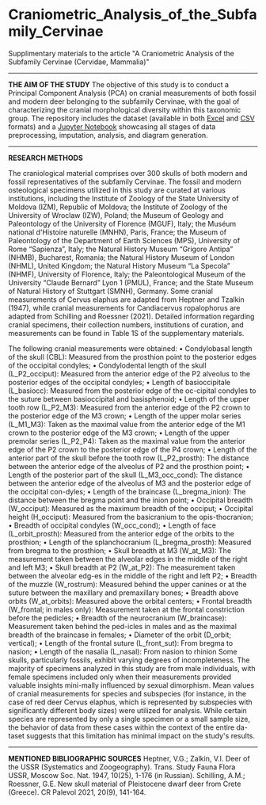 # Craniometric_Analysis_of_the_Subfamily_Cervinae
Supplimentary materials to the article "A Craniometric Analysis of the Subfamily Cervinae (Cervidae, Mammalia)"

***
**THE AIM OF THE STUDY**
The objective of this study is to conduct a Principal Component Analysis (PCA) on cranial measurements of both fossil and modern deer belonging to the subfamily Cervinae, with the goal of characterizing the cranial morphological diversity within this taxonomic group. The repository includes the dataset (available in both [Excel](https://github.com/Praemuntiacus/Craniometric_Analysis_of_the_Subfamily_Cervinae/blob/main/CERVIDAE%20CRANIAL%20MEASUREMENTS.xlsx) and [CSV](https://github.com/Praemuntiacus/Craniometric_Analysis_of_the_Subfamily_Cervinae/blob/main/CERVIDAE%20CRANIAL%20MEASUREMENTS.csv) formats) and a [Jupyter Notebook](https://github.com/Praemuntiacus/Craniometric_Analysis_of_the_Subfamily_Cervinae/blob/main/CERVIDAE_CRANIOMETRY.ipynb) showcasing all stages of data preprocessing, imputation, analysis, and diagram generation.

***
**RESEARCH METHODS**

The craniological material comprises over 300 skulls of both modern and fossil representatives of the subfamily Cervinae. The fossil and modern osteological specimens utilized in this study are curated at various institutions, including the Institute of Zoology of the State University of Moldova (IZM), Republic of Moldova; the Institute of Zoology of the University of Wroclaw (IZW), Poland; the Museum of Geology and Paleontology of the University of Florence (MGUF), Italy; the Muséum national d'Histoire naturelle (MNHN), Paris, France; the Museum of Paleontology of the Department of Earth Sciences (MPS), University of Rome “Sapienza”, Italy; the Natural History Museum “Grigore Antipa” (NHMB), Bucharest, Romania; the Natural History Museum of London (NHML), United Kingdom; the Natural History Museum “La Specola” (NHMF), University of Florence, Italy; the Paleontological Museum of the University “Claude Bernard” Lyon 1 (PMUL), France; and the State Museum of Natural History of Stuttgart (SMNH), Germany.
Some cranial measurements of Cervus elaphus are adapted from Heptner and Tzalkin (1947), while cranial measurements for Candiacervus ropalophorus are adapted from Schilling and Roessner (2021). Detailed information regarding cranial specimens, their collection numbers, institutions of curation, and measurements can be found in Table 1S of the supplementary materials.

The following cranial measurements were obtained:
•	Condylobasal length of the skull (CBL): Measured from the prosthion point to the posterior edges of the occipital condyles;
•	Condylodental length of the skull (L_P2_occiput): Measured from the anterior edge of the P2 alveolus to the posterior edges of the occipital condyles;
•	Length of basioccipitale (L_basiocc): Measured from the posterior edge of the oc-cipital condyles to the suture between basioccipital and basisphenoid;
•	Length of the upper tooth row (L_P2_M3): Measured from the anterior edge of the P2 crown to the posterior edge of the M3 crown;
•	Length of the upper molar series (L_M1_M3): Taken as the maximal value from the anterior edge of the M1 crown to the posterior edge of the M3 crown;
•	Length of the upper premolar series (L_P2_P4): Taken as the maximal value from the anterior edge of the P2 crown to the posterior edge of the P4 crown;
•	Length of the anterior part of the skull before the tooth row (L_P2_prosth): The distance between the anterior edge of the alveolus of P2 and the prosthion point;
•	Length of the posterior part of the skull (L_M3_occ_cond): The distance between the anterior edge of the alveolus of M3 and the posterior edge of the occipital con-dyles;
•	Length of the braincase (L_bregma_inion): The distance between the bregma point and the inion point;
•	Occipital breadth (W_occiput): Measured as the maximum breadth of the occiput;
•	Occipital height (H_occiput): Measured from the basicranium to the opis-thocranion;
•	Breadth of occipital condyles (W_occ_cond);
•	Length of face (L_orbit_prosth): Measured from the anterior edge of the orbits to the prosthion;
•	Length of the splanchocranium (L_bregma_prosth): Measured from bregma to the prosthion;
•	Skull breadth at M3 (W_at_M3): The measurement taken between the alveolar edges in the middle of the right and left M3;
•	Skull breadth at P2 (W_at_P2): The measurement taken between the alveolar edg-es in the middle of the right and left P2;
•	Breadth of the muzzle (W_rostrum): Measured behind the upper canines or at the suture between the maxillary and premaxillary bones;
•	Breadth above orbits (W_at_orbits): Measured above the orbital centers;
•	Frontal breadth (W_frontal; in males only): Measurement taken at the frontal constriction before the pedicles;
•	Breadth of the neurocranium (W_braincase): Measurement taken behind the ped-icles in males and as the maximal breadth of the braincase in females;
•	Diameter of the orbit (D_orbit; vertical);
•	Length of the frontal suture (L_front_sut): From bregma to nasion;
•	Length of the nasalia (L_nasal): From nasion to rhinion
	Some skulls, particularly fossils, exhibit varying degrees of incompleteness. The majority of specimens analyzed in this study are from male individuals, with female specimens included only when their measurements provided valuable insights mini-mally influenced by sexual dimorphism. Mean values of cranial measurements for species and subspecies (for instance, in the case of red deer Cervus elaphus, which is represented by subspecies with significantly different body sizes) were utilized for analysis. While certain species are represented by only a single specimen or a small sample size, the behavior of data from these cases within the context of the entire da-taset suggests that this limitation has minimal impact on the study's results. 

 ***
 **MENTIONED BIBLIOGRAPHIC SOURCES**
Heptner, V.G.; Zalkin, V.I. Deer of the USSR (Systematics and Zoogeography). Trans. Study Fauna Flora USSR, Moscow Soc. Nat. 1947, 10(25), 1-176 (in Russian).
Schilling, A.M.; Roessner, G.E. New skull material of Pleistocene dwarf deer from Crete (Greece). CR Palevol 2021, 20(9), 141-164.

